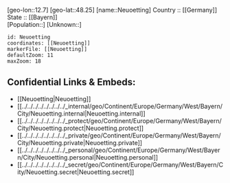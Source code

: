 ﻿---
location: [48.25,12.7] 
mapzoom: [7,12] 
mapmarker: city 
type: City
tags:
- geo/City


SpocWebEntityId: 32875
isDeleted: false
confidential: public

---
[geo-lon::12.7] 
[geo-lat::48.25] 
[name::Neuoetting] 
Country :: [[Germany]]  
State :: [[Bayern]]  
[Population::] 
[Unknown::] 


```leaflet
id: Neuoetting
coordinates: [[Neuoetting]] 
markerFile: [[Neuoetting]] 
defaultZoom: 11 
maxZoom: 18
```


## Confidential Links & Embeds: 
- [[Neuoetting|Neuoetting]]  
- [[../../../../../../../../_internal/geo/Continent/Europe/Germany/West/Bayern/City/Neuoetting.internal|Neuoetting.internal]] 
- [[../../../../../../../../_protect/geo/Continent/Europe/Germany/West/Bayern/City/Neuoetting.protect|Neuoetting.protect]] 
- [[../../../../../../../../_private/geo/Continent/Europe/Germany/West/Bayern/City/Neuoetting.private|Neuoetting.private]] 
- [[../../../../../../../../_personal/geo/Continent/Europe/Germany/West/Bayern/City/Neuoetting.personal|Neuoetting.personal]] 
- [[../../../../../../../../_secret/geo/Continent/Europe/Germany/West/Bayern/City/Neuoetting.secret|Neuoetting.secret]] 

